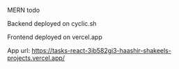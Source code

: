 MERN todo

Backend deployed on cyclic.sh

Frontend deployed on vercel.app


App url: https://tasks-react-3ib582gi3-haashir-shakeels-projects.vercel.app/
